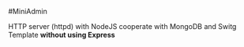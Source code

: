 #MiniAdmin

HTTP server (httpd) with NodeJS cooperate with MongoDB and Switg Template **without using Express**
